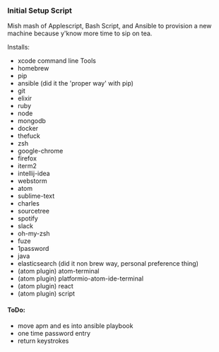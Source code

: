### Initial Setup Script

Mish mash of Applescript, Bash Script, and Ansible to provision a new machine because y'know more time to sip on tea.

Installs:
* xcode command line Tools
* homebrew
* pip
* ansible (did it the 'proper way' with pip)
* git
* elixir
* ruby
* node
* mongodb
* docker
* thefuck
* zsh
* google-chrome
* firefox
* iterm2
* intellij-idea
* webstorm
* atom
* sublime-text
* charles
* sourcetree
* spotify
* slack
* oh-my-zsh
* fuze
* 1password
* java
* elasticsearch (did it non brew way, personal preference thing)
* (atom plugin)  atom-terminal
* (atom plugin) platformio-atom-ide-terminal
* (atom plugin) react
* (atom plugin) script


#### ToDo:
* move apm and es into ansible playbook
* one time password entry
* return keystrokes
